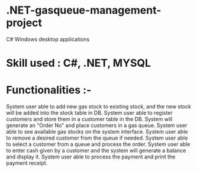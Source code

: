 # .NET-gasqueue-management-project
C# Windows desktop applications 

# Skill used : C#, .NET, MYSQL

# Functionalities :- 
System user able to add new gas stock to existing stock, and the new stock will be added into the stock table in DB.
System user able to register customers and store them in a customer table in the DB.
System will generate an "Order No" and place customers in a gas queue.
System user able to see available gas stocks on the system interface.
System user able to remove a desired customer from the queue if needed.
System user able to select a customer from a queue and process the order.
System user able to enter cash given by a customer and the system will generate a balance and display it.
System user able to process the payment and print the payment receipt.
